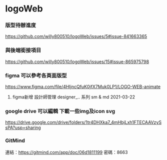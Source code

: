 # logoWeb

### 版型待辦進度
https://github.com/willy800510/logoWeb/issues/5#issue-841663365

### 與後端銜接項目
https://github.com/willy800510/logoWeb/issues/15#issue-865975798


### figma 可以參考各頁面版型
https://www.figma.com/file/4HIjncQfuK0jfX7Muk0LP1/LOGO-WEB-animate
1. figma新增 設計師管理 designer_.. 系列 sm & md 2021-03-22

### google drive 可以編輯 下載一些img及icon svg
https://drive.google.com/drive/folders/1tr4DHXka7_4mHbjLxh1FTECAAVzySsPA?usp=sharing

### GitMind
連結：https://gitmind.com/app/doc/06d1811199
密碼：8663
